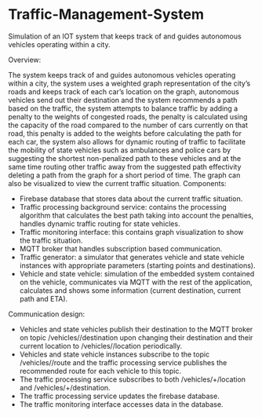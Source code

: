 # Traffic-Management-System
Simulation of an IOT system that keeps track of and guides autonomous vehicles operating within a city.


Overview:

The system keeps track of and guides autonomous vehicles operating within a city, the system uses a weighted graph representation of the city’s roads and keeps track of each car’s location on the graph, autonomous vehicles send out their destination and the system recommends a path based on the traffic, the system attempts to balance traffic by adding a penalty to the weights of congested roads, the penalty is calculated using the capacity of the road compared to the number of cars currently on that road, this penalty is added to the weights before calculating the path for each car, the system also allows for dynamic routing of traffic to facilitate the mobility of state vehicles such as ambulances and police cars by suggesting the shortest non-penalized path to these vehicles and at the same time routing other traffic away from the suggested path effectivity deleting a path from the graph for a short period of time. The graph can also be visualized to view the current traffic situation.
Components:
- Firebase database that stores data about the current traffic situation.
- Traffic processing background service: contains the processing algorithm that calculates the best path taking into account the penalties, handles dynamic traffic routing for state vehicles.
- Traffic monitoring interface: this contains graph visualization to show the traffic situation.
- MQTT broker that handles subscription based communication.
- Traffic generator: a simulator that generates vehicle and state vehicle instances with appropriate parameters (starting points and destinations).
- Vehicle and state vehicle: simulation of the embedded system contained on the vehicle, communicates via MQTT with the rest of the application, calculates and shows some information (current destination, current path and ETA).


Communication design:

- Vehicles and state vehicles publish their destination to the MQTT broker on topic /vehicles/<license plate number>/destination upon changing their destination and their current location to /vehicles/<license plate number>/location periodically.
- Vehicles and state vehicle instances subscribe to the topic /vehicles/<license plate number>/route and the traffic processing service publishes the recommended route for each vehicle to this topic.
- The traffic processing service subscribes to both /vehicles/+/location and /vehicles/+/destination.
- The traffic processing service updates the firebase database.
- The traffic monitoring interface accesses data in the database.
